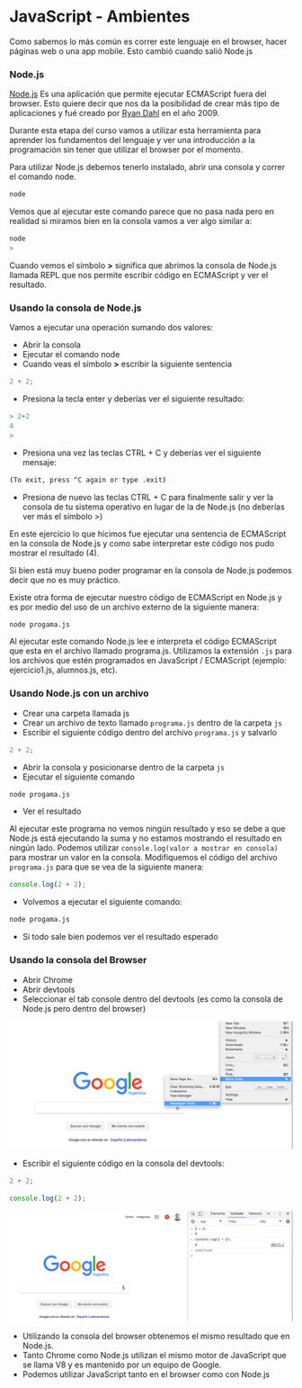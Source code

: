 # JavaScript - Ambientes

Como sabemos lo más común es correr este lenguaje en el browser, hacer páginas web o una app mobile. Esto cambió cuando salió Node.js

### Node.js

[Node.js](https://nodejs.org/es/) Es una aplicación que permite ejecutar ECMAScript fuera del browser. Esto quiere decir que nos da la posibilidad de crear más tipo de aplicaciones y fué creado por [Ryan Dahl](https://es.wikipedia.org/wiki/Node.js) en el año 2009.

Durante esta etapa del curso vamos a utilizar esta herramienta para aprender los fundamentos del lenguaje y ver una introducción a la programación sin tener que utilizar el browser por el momento.

Para utilizar Node.js debemos tenerlo instalado, abrir una consola y correr el comando node.

```bash
node
```

Vemos que al ejecutar este comando parece que no pasa nada pero en realidad si miramos bien en la consola vamos a ver algo similar a:

```bash
node
>
```

Cuando vemos el símbolo **>** significa que abrimos la consola de Node.js llamada REPL que nos permite escribir código en ECMAScript y ver el resultado.

### Usando la consola de Node.js

Vamos a ejecutar una operación sumando dos valores:

- Abrir la consola
- Ejecutar el comando node
- Cuando veas el símbolo **>** escribir la siguiente sentencia

```javascript
2 + 2;
```

- Presiona la tecla enter y deberías ver el siguiente resultado:

```javascript
> 2+2
4
>
```

- Presiona una vez las teclas CTRL + C y deberías ver el siguiente mensaje:

```bash
(To exit, press ^C again or type .exit)
```

- Presiona de nuevo las teclas CTRL + C para finalmente salir y ver la consola de tu sistema operativo en lugar de la de Node.js (no deberías ver más el símbolo >)

En este ejercicio lo que hicimos fue ejecutar una sentencia de ECMAScript en la consola de Node.js y como sabe interpretar este código nos pudo mostrar el resultado (4).

Si bien está muy bueno poder programar en la consola de Node.js podemos decir que no es muy práctico.

Existe otra forma de ejecutar nuestro código de ECMAScript en Node.js y es por medio del uso de un archivo externo de la siguiente manera:

```bash
node progama.js
```

Al ejecutar este comando Node.js lee e interpreta el código ECMAScript que esta en el archivo llamado programa.js. Utilizamos la extensión `.js` para los archivos que estén programados en JavaScript / ECMAScript (ejemplo: ejercicio1.js, alumnos.js, etc).

### Usando Node.js con un archivo

- Crear una carpeta llamada js
- Crear un archivo de texto llamado `programa.js` dentro de la carpeta `js`
- Escribir el siguiente código dentro del archivo `programa.js` y salvarlo

```javascript
2 + 2;
```

- Abrir la consola y posicionarse dentro de la carpeta `js`
- Ejecutar el siguiente comando

```bash
node progama.js
```

- Ver el resultado

Al ejecutar este programa no vemos ningún resultado y eso se debe a que Node.js está ejecutando la suma y no estamos mostrando el resultado en ningún lado. Podemos utilizar `console.log(valor a mostrar en consola)` para mostrar un valor en la consola. Modifiquemos el código del archivo `programa.js` para que se vea de la siguiente manera:

```js
console.log(2 + 2);
```

- Volvemos a ejecutar el siguiente comando:

```bash
node progama.js
```

- Si todo sale bien podemos ver el resultado esperado

### Usando la consola del Browser

- Abrir Chrome
- Abrir devtools
- Seleccionar el tab console dentro del devtools (es como la consola de Node.js pero dentro del browser)

![Devtools](../assets/js/mostrar_devtools.png)

- Escribir el siguiente código en la consola del devtools:

```javascript
2 + 2;
```

```js
console.log(2 + 2);
```

![Devtools](../assets/js/devtools.png)

- Utilizando la consola del browser obtenemos el mismo resultado que en Node.js.
- Tanto Chrome como Node.js utilizan el mismo motor de JavaScript que se llama V8 y es mantenido por un equipo de Google.
- Podemos utilizar JavaScript tanto en el browser como con Node.js
